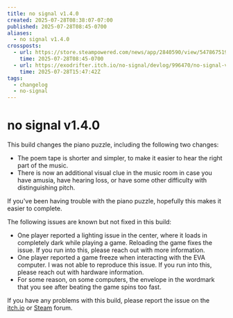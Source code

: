```yaml
---
title: no signal v1.4.0
created: 2025-07-28T08:38:07-07:00
published: 2025-07-28T08:45-0700
aliases:
  - no signal v1.4.0
crossposts:
  - url: https://store.steampowered.com/news/app/2840590/view/547867519580374350
    time: 2025-07-28T08:45-0700
  - url: https://exodrifter.itch.io/no-signal/devlog/996470/no-signal-v140
    time: 2025-07-28T15:47:42Z
tags:
  - changelog
  - no-signal
---
```


# no signal v1.4.0

This build changes the piano puzzle, including the following two changes:
- The poem tape is shorter and simpler, to make it easier to hear the right part of the music.
- There is now an additional visual clue in the music room in case you have amusia, have hearing loss, or have some other difficulty with distinguishing pitch.

If you've been having trouble with the piano puzzle, hopefully this makes it easier to complete.

The following issues are known but not fixed in this build:
- One player reported a lighting issue in the center, where it loads in completely dark while playing a game. Reloading the game fixes the issue. If you run into this, please reach out with more information.
- One player reported a game freeze when interacting with the EVA computer. I was not able to reproduce this issue. If you run into this, please reach out with hardware information.
- For some reason, on some computers, the envelope in the wordmark that you see after beating the game spins too fast.

If you have any problems with this build, please report the issue on the [itch.io](https://exodrifter.itch.io/no-signal/community) or [Steam](https://steamcommunity.com/app/2840590/discussions/) forum.
